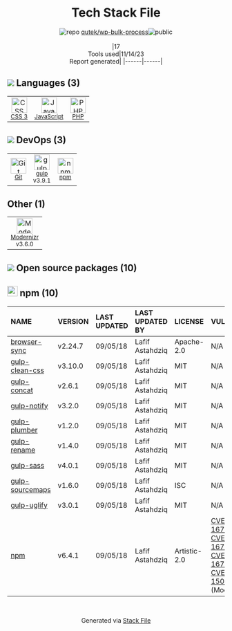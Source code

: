 <!--
--- Readme.md Snippet without images Start ---
## Tech Stack
qutek/wp-bulk-process is built on the following main stack:
- [gulp](http://gulpjs.com/) – JS Build Tools / JS Task Runners
- [PHP](http://www.php.net/) – Languages
- [JavaScript](https://developer.mozilla.org/en-US/docs/Web/JavaScript) – Languages
- [Modernizr](https://modernizr.com/) – Javascript Utilities & Libraries

Full tech stack [here](/techstack.md)
--- Readme.md Snippet without images End ---

--- Readme.md Snippet with images Start ---
## Tech Stack
qutek/wp-bulk-process is built on the following main stack:
- <img width='25' height='25' src='https://img.stackshare.io/service/844/iruTC031.png' alt='gulp'/> [gulp](http://gulpjs.com/) – JS Build Tools / JS Task Runners
- <img width='25' height='25' src='https://img.stackshare.io/service/991/hwUcGZ41_400x400.jpg' alt='PHP'/> [PHP](http://www.php.net/) – Languages
- <img width='25' height='25' src='https://img.stackshare.io/service/1209/javascript.jpeg' alt='JavaScript'/> [JavaScript](https://developer.mozilla.org/en-US/docs/Web/JavaScript) – Languages
- <img width='25' height='25' src='https://img.stackshare.io/service/2440/9TeXWBzR_400x400.jpg' alt='Modernizr'/> [Modernizr](https://modernizr.com/) – Javascript Utilities & Libraries

Full tech stack [here](/techstack.md)
--- Readme.md Snippet with images End ---
-->
<div align="center">

# Tech Stack File
![](https://img.stackshare.io/repo.svg "repo") [qutek/wp-bulk-process](https://github.com/qutek/wp-bulk-process)![](https://img.stackshare.io/public_badge.svg "public")
<br/><br/>
|17<br/>Tools used|11/14/23 <br/>Report generated|
|------|------|
</div>

## <img src='https://img.stackshare.io/languages.svg'/> Languages (3)
<table><tr>
  <td align='center'>
  <img width='36' height='36' src='https://img.stackshare.io/service/6727/css.png' alt='CSS 3'>
  <br>
  <sub><a href="https://developer.mozilla.org/en-US/docs/Web/CSS/CSS3">CSS 3</a></sub>
  <br>
  <sub></sub>
</td>

<td align='center'>
  <img width='36' height='36' src='https://img.stackshare.io/service/1209/javascript.jpeg' alt='JavaScript'>
  <br>
  <sub><a href="https://developer.mozilla.org/en-US/docs/Web/JavaScript">JavaScript</a></sub>
  <br>
  <sub></sub>
</td>

<td align='center'>
  <img width='36' height='36' src='https://img.stackshare.io/service/991/hwUcGZ41_400x400.jpg' alt='PHP'>
  <br>
  <sub><a href="http://www.php.net/">PHP</a></sub>
  <br>
  <sub></sub>
</td>

</tr>
</table>

## <img src='https://img.stackshare.io/devops.svg'/> DevOps (3)
<table><tr>
  <td align='center'>
  <img width='36' height='36' src='https://img.stackshare.io/service/1046/git.png' alt='Git'>
  <br>
  <sub><a href="http://git-scm.com/">Git</a></sub>
  <br>
  <sub></sub>
</td>

<td align='center'>
  <img width='36' height='36' src='https://img.stackshare.io/service/844/iruTC031.png' alt='gulp'>
  <br>
  <sub><a href="http://gulpjs.com/">gulp</a></sub>
  <br>
  <sub>v3.9.1</sub>
</td>

<td align='center'>
  <img width='36' height='36' src='https://img.stackshare.io/service/1120/lejvzrnlpb308aftn31u.png' alt='npm'>
  <br>
  <sub><a href="https://www.npmjs.com/">npm</a></sub>
  <br>
  <sub></sub>
</td>

</tr>
</table>

## Other (1)
<table><tr>
  <td align='center'>
  <img width='36' height='36' src='https://img.stackshare.io/service/2440/9TeXWBzR_400x400.jpg' alt='Modernizr'>
  <br>
  <sub><a href="https://modernizr.com/">Modernizr</a></sub>
  <br>
  <sub>v3.6.0</sub>
</td>

</tr>
</table>


## <img src='https://img.stackshare.io/group.svg' /> Open source packages (10)</h2>

## <img width='24' height='24' src='https://img.stackshare.io/service/1120/lejvzrnlpb308aftn31u.png'/> npm (10)

|NAME|VERSION|LAST UPDATED|LAST UPDATED BY|LICENSE|VULNERABILITIES|
|:------|:------|:------|:------|:------|:------|
|[browser-sync](https://www.npmjs.com/browser-sync)|v2.24.7|09/05/18|Lafif Astahdziq |Apache-2.0|N/A|
|[gulp-clean-css](https://www.npmjs.com/gulp-clean-css)|v3.10.0|09/05/18|Lafif Astahdziq |MIT|N/A|
|[gulp-concat](https://www.npmjs.com/gulp-concat)|v2.6.1|09/05/18|Lafif Astahdziq |MIT|N/A|
|[gulp-notify](https://www.npmjs.com/gulp-notify)|v3.2.0|09/05/18|Lafif Astahdziq |MIT|N/A|
|[gulp-plumber](https://www.npmjs.com/gulp-plumber)|v1.2.0|09/05/18|Lafif Astahdziq |MIT|N/A|
|[gulp-rename](https://www.npmjs.com/gulp-rename)|v1.4.0|09/05/18|Lafif Astahdziq |MIT|N/A|
|[gulp-sass](https://www.npmjs.com/gulp-sass)|v4.0.1|09/05/18|Lafif Astahdziq |MIT|N/A|
|[gulp-sourcemaps](https://www.npmjs.com/gulp-sourcemaps)|v1.6.0|09/05/18|Lafif Astahdziq |ISC|N/A|
|[gulp-uglify](https://www.npmjs.com/gulp-uglify)|v3.0.1|09/05/18|Lafif Astahdziq |MIT|N/A|
|[npm](https://www.npmjs.com/npm)|v6.4.1|09/05/18|Lafif Astahdziq |Artistic-2.0|[CVE-2019-16777](https://github.com/advisories/GHSA-4328-8hgf-7wjr) (High)<br/>[CVE-2019-16775](https://github.com/advisories/GHSA-m6cx-g6qm-p2cx) (High)<br/>[CVE-2019-16776](https://github.com/advisories/GHSA-x8qc-rrcw-4r46) (High)<br/>[CVE-2020-15095](https://github.com/advisories/GHSA-93f3-23rq-pjfp) (Moderate)|

<br/>
<div align='center'>

Generated via [Stack File](https://github.com/apps/stack-file)
